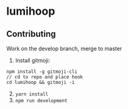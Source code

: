 # lumihoop

## Contributing
Work on the develop branch, merge to master

1. Install gitmoji:
```console
npm install -g gitmoji-cli
// cd to repo and place hook
cd lumihoop && gitmoji -i
```
2. `yarn install`
3. `npm run development`

